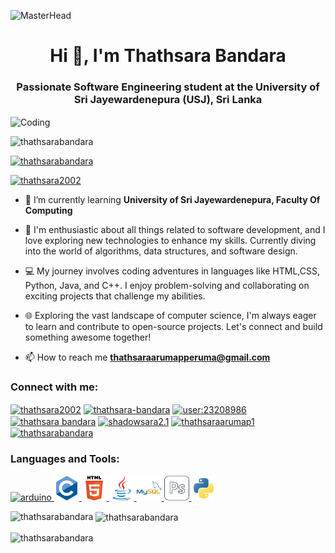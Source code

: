 ![MasterHead](https://1.bp.blogspot.com/-7A4WynwLsMw/XbBpCXG8fHI/AAAAAAAAMt4/uOa1bpLskYgrwGbllhSu2SDj_Mig8SXJQCLcBGAsYHQ/s1600/2000_600px.gif)
<h1 align="center">Hi 👋, I'm Thathsara Bandara</h1>
<h3 align="center">Passionate Software Engineering student at the University of Sri Jayewardenepura (USJ), Sri Lanka</h3>
<img align="Center" alt="Coding" width="1000"  src="https://th.bing.com/th/id/R.72ee54046862f5ae6c7660107da5132a?rik=pC87g5F%2bIkJgcg&pid=ImgRaw&r=0">


<p align="left"> <img src="https://komarev.com/ghpvc/?username=thathsarabandara&label=Profile%20views&color=0e75b6&style=flat" alt="thathsarabandara" /> </p>

<p align="left"> <a href="https://github.com/ryo-ma/github-profile-trophy"><img src="https://github-profile-trophy.vercel.app/?username=thathsarabandara" alt="thathsarabandara" /></a> </p>

<p align="left"> <a href="https://twitter.com/thathsara2002" target="blank"><img src="https://img.shields.io/twitter/follow/thathsara2002?logo=twitter&style=for-the-badge" alt="thathsara2002" /></a> </p>

- 🌱 I’m currently learning **University of Sri Jayewardenepura, Faculty Of Computing**
  
- 🚀 I'm enthusiastic about all things related to software development, and I love exploring new technologies to enhance my skills. Currently diving into the world of algorithms, data structures, and software design.

- 💻 My journey involves coding adventures in languages like HTML,CSS, Python, Java, and C++. I enjoy problem-solving and collaborating on exciting projects that challenge my abilities.

- 🌐 Exploring the vast landscape of computer science, I'm always eager to learn and contribute to open-source projects. Let's connect and build something awesome together! 

- 📫 How to reach me **thathsaraarumapperuma@gmail.com**

<h3 align="left">Connect with me:</h3>
<p align="left">
<a href="https://twitter.com/thathsara2002" target="blank"><img align="center" src="https://raw.githubusercontent.com/rahuldkjain/github-profile-readme-generator/master/src/images/icons/Social/twitter.svg" alt="thathsara2002" height="30" width="40" /></a>
<a href="https://linkedin.com/in/thathsara-bandara" target="blank"><img align="center" src="https://raw.githubusercontent.com/rahuldkjain/github-profile-readme-generator/master/src/images/icons/Social/linked-in-alt.svg" alt="thathsara-bandara" height="30" width="40" /></a>
<a href="https://stackoverflow.com/users/user:23208986" target="blank"><img align="center" src="https://raw.githubusercontent.com/rahuldkjain/github-profile-readme-generator/master/src/images/icons/Social/stack-overflow.svg" alt="user:23208986" height="30" width="40" /></a>
<a href="https://fb.com/thathsara bandara" target="blank"><img align="center" src="https://raw.githubusercontent.com/rahuldkjain/github-profile-readme-generator/master/src/images/icons/Social/facebook.svg" alt="thathsara bandara" height="30" width="40" /></a>
<a href="https://instagram.com/shadowsara2.1" target="blank"><img align="center" src="https://raw.githubusercontent.com/rahuldkjain/github-profile-readme-generator/master/src/images/icons/Social/instagram.svg" alt="shadowsara2.1" height="30" width="40" /></a>
<a href="https://www.hackerrank.com/thathsaraarumap1" target="blank"><img align="center" src="https://raw.githubusercontent.com/rahuldkjain/github-profile-readme-generator/master/src/images/icons/Social/hackerrank.svg" alt="thathsaraarumap1" height="30" width="40" /></a>
<a href="https://www.hackerearth.com/thathsarabandara" target="blank"><img align="center" src="https://raw.githubusercontent.com/rahuldkjain/github-profile-readme-generator/master/src/images/icons/Social/hackerearth.svg" alt="thathsarabandara" height="30" width="40" /></a>
</p>

<h3 align="left">Languages and Tools:</h3>
<p align="left"> <a href="https://www.arduino.cc/" target="_blank" rel="noreferrer"> <img src="https://cdn.worldvectorlogo.com/logos/arduino-1.svg" alt="arduino" width="40" height="40"/> </a> <a href="https://www.cprogramming.com/" target="_blank" rel="noreferrer"> <img src="https://raw.githubusercontent.com/devicons/devicon/master/icons/c/c-original.svg" alt="c" width="40" height="40"/> </a> <a href="https://www.w3.org/html/" target="_blank" rel="noreferrer"> <img src="https://raw.githubusercontent.com/devicons/devicon/master/icons/html5/html5-original-wordmark.svg" alt="html5" width="40" height="40"/> </a> <a href="https://www.java.com" target="_blank" rel="noreferrer"> <img src="https://raw.githubusercontent.com/devicons/devicon/master/icons/java/java-original.svg" alt="java" width="40" height="40"/> </a> <a href="https://www.mysql.com/" target="_blank" rel="noreferrer"> <img src="https://raw.githubusercontent.com/devicons/devicon/master/icons/mysql/mysql-original-wordmark.svg" alt="mysql" width="40" height="40"/> </a> <a href="https://www.photoshop.com/en" target="_blank" rel="noreferrer"> <img src="https://raw.githubusercontent.com/devicons/devicon/master/icons/photoshop/photoshop-line.svg" alt="photoshop" width="40" height="40"/> </a> <a href="https://www.python.org" target="_blank" rel="noreferrer"> <img src="https://raw.githubusercontent.com/devicons/devicon/master/icons/python/python-original.svg" alt="python" width="40" height="40"/> </a> </p>

<p><img align="left" src="https://github-readme-stats.vercel.app/api/top-langs?username=thathsarabandara&show_icons=true&locale=en&layout=compact" alt="thathsarabandara" /></p>

<p>&nbsp;<img align="center" src="https://github-readme-stats.vercel.app/api?username=thathsarabandara&show_icons=true&locale=en" alt="thathsarabandara" /></p>

<p><img align="center" src="https://github-readme-streak-stats.herokuapp.com/?user=thathsarabandara&" alt="thathsarabandara" /></p>
